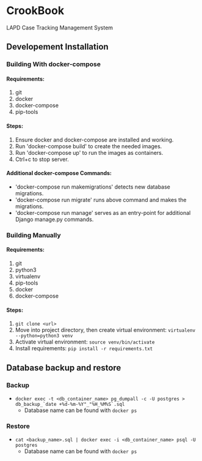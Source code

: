 # CrookBook
LAPD Case Tracking Management System

## Developement Installation

### Building With docker-compose
#### Requirements:
1. git
2. docker
3. docker-compose
4. pip-tools

#### Steps:
1. Ensure docker and docker-compose are installed and working.
2. Run 'docker-compose build' to create the needed images.
3. Run 'docker-compose up' to run the images as containers.
4. Ctrl+c to stop server.

#### Additional docker-compose Commands:
- 'docker-compose run makemigrations' detects new database migrations.
- 'docker-compose run migrate' runs above command and makes the migrations.
- 'docker-compose run manage' serves as an entry-point for additional Django manage.py commands.

### Building Manually
#### Requirements:
1. git
2. python3
3. virtualenv
4. pip-tools
5. docker
6. docker-compose

#### Steps:
1. `git clone <url>`
2. Move into project directory, then create virtual environment: `virtualenv --python=python3 venv`
3. Activate virtual environment: `source venv/bin/activate`
4. Install requirements: `pip install -r requirements.txt`

## Database backup and restore

### Backup
  - ```docker exec -t <db_container_name> pg_dumpall -c -U postgres > db_backup_`date +%d-%m-%Y"_"%H_%M%S`.sql```
    - Database name can be found with `docker ps`

### Restore
  - `cat <backup_name>.sql | docker exec -i <db_container_name> psql -U postgres`
    - Database name can be found with `docker ps`
